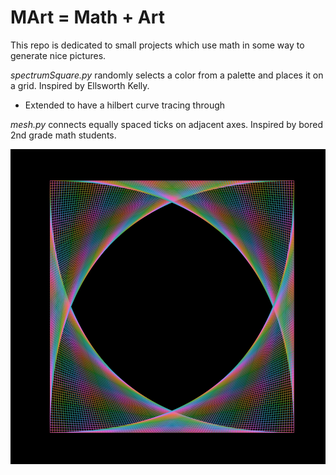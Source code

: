 # MArt = Math + Art

This repo is dedicated to small projects which use math in some way to generate nice pictures.

_spectrumSquare.py_ randomly selects a color from a palette and places it on a grid. Inspired by Ellsworth Kelly.

- Extended to have a hilbert curve tracing through

_mesh.py_ connects equally spaced ticks on adjacent axes. Inspired by bored 2nd grade math students.

![4 corners](mesh_4_corners_bg.png)
